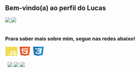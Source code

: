 ## Bem-vindo(a) ao perfil do Lucas 

<div>
  <a href="https://github.com/LucasHL7">
    <img height="180px" src="https://github-readme-stats.vercel.app/api?username=LucasHL7&show_icons=true&theme=tokyonight&include_all_commits=true&count_private=true"/>
  </a>
  <img height="180px" src="https://github-readme-stats.vercel.app/api/top-langs/?username=LucasHL7&layout=compact&langs_count=6&theme=tokyonight"/>
</div>

<br>

### Prara saber mais sobre mim, segue nas redes abaixo! ###

<div>
  <img style="width: 40px; height: 30px;" alt="JavaScript" src="https://raw.githubusercontent.com/devicons/devicon/master/icons/javascript/javascript-plain.svg">
  <img style="width: 40px; height: 30px;" alt="HTML" src="https://raw.githubusercontent.com/devicons/devicon/master/icons/html5/html5-original.svg">
  <img style="width: 40px; height: 30px;" alt="CSS" src="https://raw.githubusercontent.com/devicons/devicon/master/icons/css3/css3-original.svg">
</div>

<br>

<div> 
  <a href="https://www.instagram.com/lucashls_0/" target="_blank"><img src="https://img.shields.io/badge/-Instagram-%23E4405F?style=for-the-badge&logo=instagram&logoColor=white" target="_blank"></a>
  <a href = "mailto:lhls2002@gmail.com"><img src="https://img.shields.com/badge/-Gmail-%23333?style=for-the-badge&logo=instagram&logoColor=white" target="_blank"></a>
  <a href="https://www.linkedin.com/in/lucas-henrique-963a72211/" target="_blank"><img src="https://img.shields.io/badge/-LinkedIn-%230077B5?style=for-badge&logo=linkedin&logoColor=white" target="_blank"></a>
</div>
